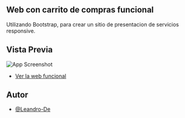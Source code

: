 ## Web con carrito de compras funcional

Utilizando Bootstrap, para crear un sitio de presentacion de servicios responsive.





  
## Vista Previa

![App Screenshot](https://i.imgur.com/rUniPdG.png)
- [Ver la web funcional](https://epic-mirzakhani-ed5aae.netlify.app/)

  
## Autor

- [@Leandro-De](https://github.com/Leandro-De)

  
